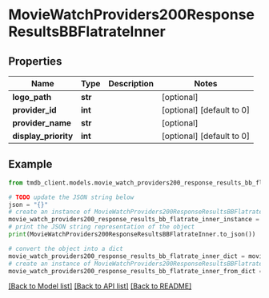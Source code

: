 # MovieWatchProviders200ResponseResultsBBFlatrateInner


## Properties

Name | Type | Description | Notes
------------ | ------------- | ------------- | -------------
**logo_path** | **str** |  | [optional] 
**provider_id** | **int** |  | [optional] [default to 0]
**provider_name** | **str** |  | [optional] 
**display_priority** | **int** |  | [optional] [default to 0]

## Example

```python
from tmdb_client.models.movie_watch_providers200_response_results_bb_flatrate_inner import MovieWatchProviders200ResponseResultsBBFlatrateInner

# TODO update the JSON string below
json = "{}"
# create an instance of MovieWatchProviders200ResponseResultsBBFlatrateInner from a JSON string
movie_watch_providers200_response_results_bb_flatrate_inner_instance = MovieWatchProviders200ResponseResultsBBFlatrateInner.from_json(json)
# print the JSON string representation of the object
print(MovieWatchProviders200ResponseResultsBBFlatrateInner.to_json())

# convert the object into a dict
movie_watch_providers200_response_results_bb_flatrate_inner_dict = movie_watch_providers200_response_results_bb_flatrate_inner_instance.to_dict()
# create an instance of MovieWatchProviders200ResponseResultsBBFlatrateInner from a dict
movie_watch_providers200_response_results_bb_flatrate_inner_from_dict = MovieWatchProviders200ResponseResultsBBFlatrateInner.from_dict(movie_watch_providers200_response_results_bb_flatrate_inner_dict)
```
[[Back to Model list]](../README.md#documentation-for-models) [[Back to API list]](../README.md#documentation-for-api-endpoints) [[Back to README]](../README.md)


